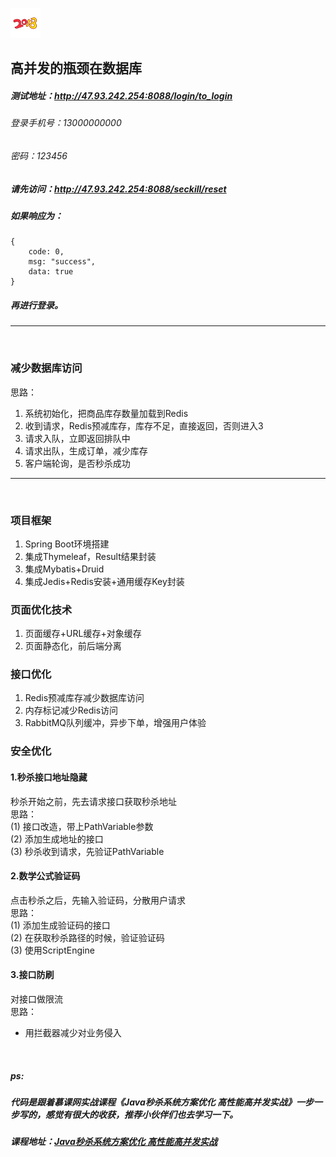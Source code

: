 ![](https://raw.githubusercontent.com/b2stry/imgrepo/master/2018.png)

 ## 高并发的瓶颈在数据库

##### 测试地址：http://47.93.242.254:8088/login/to_login<br>
###### 登录手机号：13000000000<br>
###### 密码：123456

##### 请先访问：http://47.93.242.254:8088/seckill/reset<br>
##### 如果响应为：
```
{
    code: 0,
    msg: "success",
    data: true
}
```
##### 再进行登录。
<hr>
<br>


### 减少数据库访问
思路：<br>
1. 系统初始化，把商品库存数量加载到Redis<br>
2. 收到请求，Redis预减库存，库存不足，直接返回，否则进入3<br>
3. 请求入队，立即返回排队中<br>
4. 请求出队，生成订单，减少库存<br>
5. 客户端轮询，是否秒杀成功
<hr>
<br>


### 项目框架
1. Spring Boot环境搭建<br>
2. 集成Thymeleaf，Result结果封装<br>
3. 集成Mybatis+Druid<br>
4. 集成Jedis+Redis安装+通用缓存Key封装

### 页面优化技术
1. 页面缓存+URL缓存+对象缓存<br>
2. 页面静态化，前后端分离

### 接口优化
1. Redis预减库存减少数据库访问<br>
2. 内存标记减少Redis访问<br>
3. RabbitMQ队列缓冲，异步下单，增强用户体验

### 安全优化
#### 1.秒杀接口地址隐藏
秒杀开始之前，先去请求接口获取秒杀地址<br>
思路：<br>
  (1) 接口改造，带上PathVariable参数<br>
  (2) 添加生成地址的接口<br>
  (3) 秒杀收到请求，先验证PathVariable<br>

#### 2.数学公式验证码
点击秒杀之后，先输入验证码，分散用户请求<br>
思路：<br>
  (1) 添加生成验证码的接口<br>
  (2) 在获取秒杀路径的时候，验证验证码<br>
  (3) 使用ScriptEngine<br>

#### 3.接口防刷
对接口做限流<br>
思路：
* 用拦截器减少对业务侵入

<br>

##### ps:
##### 代码是跟着慕课网实战课程《Java秒杀系统方案优化 高性能高并发实战》一步一步写的，感觉有很大的收获，推荐小伙伴们也去学习一下。
##### 课程地址：[Java秒杀系统方案优化 高性能高并发实战](https://coding.imooc.com/class/168.html)

